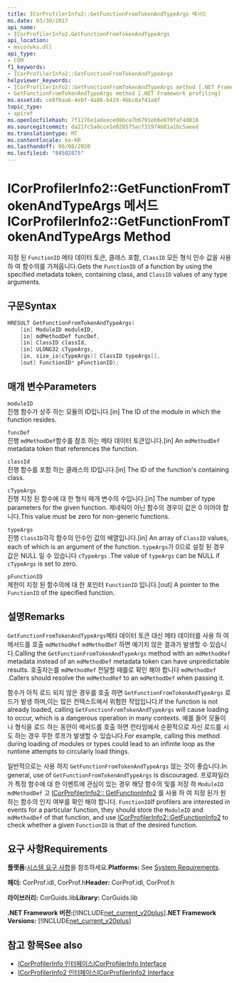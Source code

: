 ```yaml
---
title: ICorProfilerInfo2::GetFunctionFromTokenAndTypeArgs 메서드
ms.date: 03/30/2017
api_name:
- ICorProfilerInfo2.GetFunctionFromTokenAndTypeArgs
api_location:
- mscorwks.dll
api_type:
- COM
f1_keywords:
- ICorProfilerInfo2::GetFunctionFromTokenAndTypeArgs
helpviewer_keywords:
- ICorProfilerInfo2::GetFunctionFromTokenAndTypeArgs method [.NET Framework profiling]
- GetFunctionFromTokenAndTypeArgs method [.NET Framework profiling]
ms.assetid: ce8f6aa6-4ebf-4a86-b429-4bbc8af41a8f
topic_type:
- apiref
ms.openlocfilehash: 7f1276e1adeece086ca7b6791eb6e870faf4d010
ms.sourcegitcommit: da21fc5a8cce1e028575acf31974681a1bc5aeed
ms.translationtype: MT
ms.contentlocale: ko-KR
ms.lasthandoff: 06/08/2020
ms.locfileid: "84502875"
---
```

# <a name="icorprofilerinfo2getfunctionfromtokenandtypeargs-method"></a><span data-ttu-id="2a426-102">ICorProfilerInfo2::GetFunctionFromTokenAndTypeArgs 메서드</span><span class="sxs-lookup"><span data-stu-id="2a426-102">ICorProfilerInfo2::GetFunctionFromTokenAndTypeArgs Method</span></span>
<span data-ttu-id="2a426-103">지정 된 `FunctionID` 메타 데이터 토큰, 클래스 포함, `ClassID` 모든 형식 인수 값을 사용 하 여 함수의를 가져옵니다.</span><span class="sxs-lookup"><span data-stu-id="2a426-103">Gets the `FunctionID` of a function by using the specified metadata token, containing class, and `ClassID` values of any type arguments.</span></span>  
  
## <a name="syntax"></a><span data-ttu-id="2a426-104">구문</span><span class="sxs-lookup"><span data-stu-id="2a426-104">Syntax</span></span>  
  
```cpp  
HRESULT GetFunctionFromTokenAndTypeArgs(  
    [in] ModuleID moduleID,  
    [in] mdMethodDef funcDef,  
    [in] ClassID classId,  
    [in] ULONG32 cTypeArgs,  
    [in, size_is(cTypeArgs)] ClassID typeArgs[],  
    [out] FunctionID* pFunctionID);  
```  
  
## <a name="parameters"></a><span data-ttu-id="2a426-105">매개 변수</span><span class="sxs-lookup"><span data-stu-id="2a426-105">Parameters</span></span>  
 `moduleID`  
 <span data-ttu-id="2a426-106">진행 함수가 상주 하는 모듈의 ID입니다.</span><span class="sxs-lookup"><span data-stu-id="2a426-106">[in] The ID of the module in which the function resides.</span></span>  
  
 `funcDef`  
 <span data-ttu-id="2a426-107">진행 `mdMethodDef`함수를 참조 하는 메타 데이터 토큰입니다.</span><span class="sxs-lookup"><span data-stu-id="2a426-107">[in] An `mdMethodDef` metadata token that references the function.</span></span>  
  
 `classId`  
 <span data-ttu-id="2a426-108">진행 함수를 포함 하는 클래스의 ID입니다.</span><span class="sxs-lookup"><span data-stu-id="2a426-108">[in] The ID of the function's containing class.</span></span>  
  
 `cTypeArgs`  
 <span data-ttu-id="2a426-109">진행 지정 된 함수에 대 한 형식 매개 변수의 수입니다.</span><span class="sxs-lookup"><span data-stu-id="2a426-109">[in] The number of type parameters for the given function.</span></span> <span data-ttu-id="2a426-110">제네릭이 아닌 함수의 경우이 값은 0 이어야 합니다.</span><span class="sxs-lookup"><span data-stu-id="2a426-110">This value must be zero for non-generic functions.</span></span>  
  
 `typeArgs`  
 <span data-ttu-id="2a426-111">진행 `ClassID`각각 함수의 인수인 값의 배열입니다.</span><span class="sxs-lookup"><span data-stu-id="2a426-111">[in] An array of `ClassID` values, each of which is an argument of the function.</span></span> <span data-ttu-id="2a426-112">`typeArgs`가 0으로 설정 된 경우 값은 NULL 일 수 있습니다 `cTypeArgs` .</span><span class="sxs-lookup"><span data-stu-id="2a426-112">The value of `typeArgs` can be NULL if `cTypeArgs` is set to zero.</span></span>  
  
 `pFunctionID`  
 <span data-ttu-id="2a426-113">제한이 지정 된 함수의에 대 한 포인터 `FunctionID` 입니다.</span><span class="sxs-lookup"><span data-stu-id="2a426-113">[out] A pointer to the `FunctionID` of the specified function.</span></span>  
  
## <a name="remarks"></a><span data-ttu-id="2a426-114">설명</span><span class="sxs-lookup"><span data-stu-id="2a426-114">Remarks</span></span>  
 <span data-ttu-id="2a426-115">`GetFunctionFromTokenAndTypeArgs`메타 데이터 토큰 대신 메타 데이터를 사용 하 여 메서드를 호출 `mdMethodRef` `mdMethodDef` 하면 예기치 않은 결과가 발생할 수 있습니다.</span><span class="sxs-lookup"><span data-stu-id="2a426-115">Calling the `GetFunctionFromTokenAndTypeArgs` method with an `mdMethodRef` metadata instead of an `mdMethodDef` metadata token can have unpredictable results.</span></span> <span data-ttu-id="2a426-116">호출자는를 `mdMethodRef` 전달할 때를로 확인 해야 합니다 `mdMethodDef` .</span><span class="sxs-lookup"><span data-stu-id="2a426-116">Callers should resolve the `mdMethodRef` to an `mdMethodDef` when passing it.</span></span>  
  
 <span data-ttu-id="2a426-117">함수가 아직 로드 되지 않은 경우를 호출 하면 `GetFunctionFromTokenAndTypeArgs` 로드가 발생 하며,이는 많은 컨텍스트에서 위험한 작업입니다.</span><span class="sxs-lookup"><span data-stu-id="2a426-117">If the function is not already loaded, calling `GetFunctionFromTokenAndTypeArgs` will cause loading to occur, which is a dangerous operation in many contexts.</span></span> <span data-ttu-id="2a426-118">예를 들어 모듈이 나 형식을 로드 하는 동안이 메서드를 호출 하면 런타임에서 순환적으로 자신 로드를 시도 하는 경우 무한 루프가 발생할 수 있습니다.</span><span class="sxs-lookup"><span data-stu-id="2a426-118">For example, calling this method during loading of modules or types could lead to an infinite loop as the runtime attempts to circularly load things.</span></span>  
  
 <span data-ttu-id="2a426-119">일반적으로는 사용 하지 `GetFunctionFromTokenAndTypeArgs` 않는 것이 좋습니다.</span><span class="sxs-lookup"><span data-stu-id="2a426-119">In general, use of `GetFunctionFromTokenAndTypeArgs` is discouraged.</span></span> <span data-ttu-id="2a426-120">프로파일러가 특정 함수에 대 한 이벤트에 관심이 있는 경우 해당 함수의 및를 저장 하 `ModuleID` `mdMethodDef` 고 [ICorProfilerInfo2:: GetFunctionInfo2](icorprofilerinfo2-getfunctioninfo2-method.md) 를 사용 하 여 지정 된가 원하는 함수의 인지 여부를 확인 해야 합니다. `FunctionID`</span><span class="sxs-lookup"><span data-stu-id="2a426-120">If profilers are interested in events for a particular function, they should store the `ModuleID` and `mdMethodDef` of that function, and use [ICorProfilerInfo2::GetFunctionInfo2](icorprofilerinfo2-getfunctioninfo2-method.md) to check whether a given `FunctionID` is that of the desired function.</span></span>  
  
## <a name="requirements"></a><span data-ttu-id="2a426-121">요구 사항</span><span class="sxs-lookup"><span data-stu-id="2a426-121">Requirements</span></span>  
 <span data-ttu-id="2a426-122">**플랫폼:**[시스템 요구 사항](../../get-started/system-requirements.md)을 참조하세요.</span><span class="sxs-lookup"><span data-stu-id="2a426-122">**Platforms:** See [System Requirements](../../get-started/system-requirements.md).</span></span>  
  
 <span data-ttu-id="2a426-123">**헤더:** CorProf.idl, CorProf.h</span><span class="sxs-lookup"><span data-stu-id="2a426-123">**Header:** CorProf.idl, CorProf.h</span></span>  
  
 <span data-ttu-id="2a426-124">**라이브러리:** CorGuids.lib</span><span class="sxs-lookup"><span data-stu-id="2a426-124">**Library:** CorGuids.lib</span></span>  
  
 <span data-ttu-id="2a426-125">**.NET Framework 버전:**[!INCLUDE[net_current_v20plus](../../../../includes/net-current-v20plus-md.md)]</span><span class="sxs-lookup"><span data-stu-id="2a426-125">**.NET Framework Versions:** [!INCLUDE[net_current_v20plus](../../../../includes/net-current-v20plus-md.md)]</span></span>  
  
## <a name="see-also"></a><span data-ttu-id="2a426-126">참고 항목</span><span class="sxs-lookup"><span data-stu-id="2a426-126">See also</span></span>

- [<span data-ttu-id="2a426-127">ICorProfilerInfo 인터페이스</span><span class="sxs-lookup"><span data-stu-id="2a426-127">ICorProfilerInfo Interface</span></span>](icorprofilerinfo-interface.md)
- [<span data-ttu-id="2a426-128">ICorProfilerInfo2 인터페이스</span><span class="sxs-lookup"><span data-stu-id="2a426-128">ICorProfilerInfo2 Interface</span></span>](icorprofilerinfo2-interface.md)
